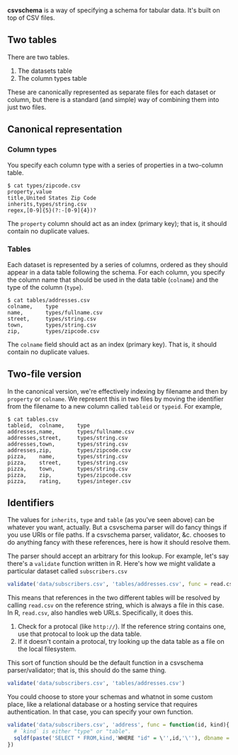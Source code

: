 **csvschema** is a way of specifying a schema for tabular data.
It's built on top of CSV files.

## Two tables
There are two tables.

1. The datasets table
2. The column types table

These are canonically represented as separate files for each dataset or column,
but there is a standard (and simple) way of combining them into just two files.

## Canonical representation

### Column types
You specify each column type with a series of properties in a two-column table.

    $ cat types/zipcode.csv
    property,value
    title,United States Zip Code
    inherits,types/string.csv
    regex,[0-9]{5}(?:-[0-9]{4})?

The `property` column should act as an index (primary key); that is, it should
contain no duplicate values.

### Tables
Each dataset is represented by a series of columns, ordered as they should
appear in a data table following the schema. For each column, you specify the
column name that should be used in the data table (`colname`) and the type of
the column (`type`).

    $ cat tables/addresses.csv
    colname,    type
    name,       types/fullname.csv
    street,     types/string.csv
    town,       types/string.csv
    zip,        types/zipcode.csv

The `colname` field should act as an index (primary key). That is, it should
contain no duplicate values.

## Two-file version
In the canonical version, we're effectively indexing by filename and then by
`property` or `colname`. We represent this in two files by moving the identifier
from the filename to a new column called `tableid` or `typeid`. For example,

    $ cat tables.csv
    tableid,  colname,    type
    addresses,name,       types/fullname.csv
    addresses,street,     types/string.csv
    addresses,town,       types/string.csv
    addresses,zip,        types/zipcode.csv
    pizza,    name,       types/string.csv
    pizza,    street,     types/string.csv 
    pizza,    town,       types/string.csv
    pizza,    zip,        types/zipcode.csv
    pizza,    rating,     types/integer.csv

## Identifiers
The values for `inherits`, `type` and `table` (as you've seen above)
can be whatever you want, actually. But a csvschema
parser will do fancy things if you use URIs or file paths. If a csvschema
parser, validator, &c. chooses to do anything fancy with these references,
here is how it should resolve them.

The parser should accept an arbitrary for this lookup. For example, let's
say there's a `validate` function written in R. Here's how we might validate
a particular dataset called `subscribers.csv`

```R
validate('data/subscribers.csv', 'tables/addresses.csv', func = read.csv)
```

This means that references in the two different tables will be resolved by
calling `read.csv` on the reference string, which is always a file in this
case. In R, `read.csv`, also handles web URLs. Specifically, it does this.

1. Check for a protocal (like `http://`). If the reference string contains
    one, use that protocal to look up the data table.
2. If it doesn't contain a protocal, try looking up the data table as a
    file on the local filesystem.

This sort of function should be the default function in a csvschema
parser/validator; that is, this should do the same thing.

```R
validate('data/subscribers.csv', 'tables/addresses.csv')
```

You could choose to store your schemas and whatnot in some custom place,
like a relational database or a hosting service that requires authentication.
In that case, you can specify your own function.

```R
validate('data/subscribers.csv', 'address', func = function(id, kind){
  # `kind` is either "type" or "table".
  sqldf(paste('SELECT * FROM,kind,'WHERE "id" = \'',id,'\''), dbname = 'foo.sqlite')
})
```
